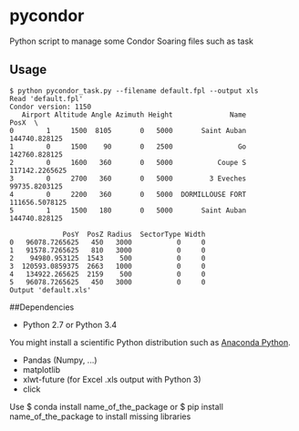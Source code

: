 # pycondor
Python script to manage some Condor Soaring files such as task

## Usage

    $ python pycondor_task.py --filename default.fpl --output xls
    Read 'default.fpl'
    Condor version: 1150
       Airport Altitude Angle Azimuth Height              Name            PosX  \
    0        1     1500  8105       0   5000       Saint Auban   144740.828125
    1        0     1500    90       0   2500                Go   142760.828125
    2        0     1600   360       0   5000           Coupe S  117142.2265625
    3        0     2700   360       0   5000         3 Eveches   99735.8203125
    4        0     2200   360       0   5000  DORMILLOUSE FORT  111656.5078125
    5        1     1500   180       0   5000       Saint Auban   144740.828125

                 PosY  PosZ Radius  SectorType Width
    0   96078.7265625   450   3000           0     0
    1   91578.7265625   810   3000           0     0
    2    94980.953125  1543    500           0     0
    3  120593.0859375  2663   1000           0     0
    4   134922.265625  2159    500           0     0
    5   96078.7265625   450   3000           0     0
    Output 'default.xls'

##Dependencies
* Python 2.7 or Python 3.4

You might install a scientific Python distribution such as [Anaconda Python](http://continuum.io/).
* Pandas (Numpy, ...)
* matplotlib
* xlwt-future (for Excel .xls output with Python 3)
* click

Use
    $ conda install name_of_the_package
or
    $ pip install name_of_the_package
to install missing libraries
